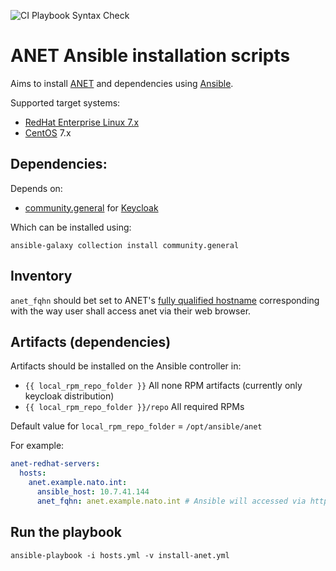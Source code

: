 ![CI Playbook Syntax Check](https://github.com/NCI-Agency/ansible.anet.playbook/workflows/CI%20Playbook%20Syntax%20Check/badge.svg)

# ANET Ansible installation scripts

Aims to install [ANET](https://github.com/NCI-Agency/anet) and dependencies using [Ansible](https://www.ansible.com/).

Supported target systems:
* [RedHat Enterprise Linux 7.x](https://access.redhat.com/documentation/en-us/red_hat_enterprise_linux/7/)
* [CentOS](https://www.centos.org/) 7.x

## Dependencies:
Depends on:
* [community.general](https://galaxy.ansible.com/community/general) for [Keycloak](https://docs.ansible.com/ansible/latest/collections/community/general/keycloak_client_module.html)

Which can be installed using:
```shell script
ansible-galaxy collection install community.general
```

## Inventory

`anet_fqhn` should bet set to ANET's [fully qualified hostname](https://de.wikipedia.org/wiki/Fully-Qualified_Host_Name) corresponding with the way user shall access anet via their web browser.

## Artifacts (dependencies)
Artifacts should be installed on the Ansible controller in:
- `{{ local_rpm_repo_folder }}` All none RPM artifacts (currently only keycloak distribution)
- `{{ local_rpm_repo_folder }}/repo` All required RPMs

Default value for `local_rpm_repo_folder` = `/opt/ansible/anet`

For example:
```yml
anet-redhat-servers:
  hosts:
    anet.example.nato.int:
      ansible_host: 10.7.41.144
      anet_fqhn: anet.example.nato.int # Ansible will accessed via https://anet.example.nato.int/
```

## Run the playbook
```shell script
ansible-playbook -i hosts.yml -v install-anet.yml
```
